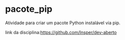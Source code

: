 # pacote_pip
Atividade para criar um pacote Python instalável via pip.

link da disciplina:https://github.com/Insper/dev-aberto
